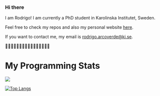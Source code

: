 ### Hi there

I am Rodrigo! I am currently a PhD student in Karolinska Institutet, Sweden. 

Feel free to check my repos and also my personal website [here](www.rodrigarc.github.io).

If you want to contact me, my email is rodrigo.arcoverde@ki.se.

🏳️‍🌈🏳️‍🌈🏳️‍🌈🏳️‍🌈🏳️‍🌈🏳️‍🌈🏳️‍🌈🏳️‍🌈


# My Programming Stats

<a href="https://github.com/anuraghazra/github-readme-stats">
  <img align="center" src="https://github-readme-stats.vercel.app/api?username=rodrigarc&theme=gradient&bg_color=30,440154FF,39568CFF,1F968BFF,73D055FF,FDE725FF&title_color=fff&text_color=fff&border_color=000" />
</a>

[![Top Langs](https://github-readme-stats.vercel.app/api/top-langs/?username=rodrigarc&hide=javascript,html,jupyter%20%notebook&layout=compact&&theme=gradient&bg_color=60,440154FF,39568CFF,1F968BFF,73D055FF,FDE725FF&title_color=fff&text_color=fff&border_color=000)](https://github.com/anuraghazra/github-readme-stats)

